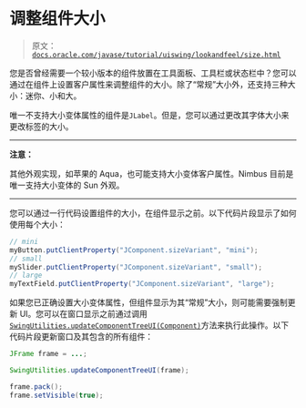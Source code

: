 # 调整组件大小

> 原文：[`docs.oracle.com/javase/tutorial/uiswing/lookandfeel/size.html`](https://docs.oracle.com/javase/tutorial/uiswing/lookandfeel/size.html)

您是否曾经需要一个较小版本的组件放置在工具面板、工具栏或状态栏中？您可以通过在组件上设置客户属性来调整组件的大小。除了“常规”大小外，还支持三种大小：迷你、小和大。

唯一不支持大小变体属性的组件是`JLabel`。但是，您可以通过更改其字体大小来更改标签的大小。

* * *

**注意：**

其他外观实现，如苹果的 Aqua，也可能支持大小变体客户属性。Nimbus 目前是唯一支持大小变体的 Sun 外观。

* * *

您可以通过一行代码设置组件的大小，在组件显示之前。以下代码片段显示了如何使用每个大小：

```java
// mini
myButton.putClientProperty("JComponent.sizeVariant", "mini");
// small
mySlider.putClientProperty("JComponent.sizeVariant", "small");
// large
myTextField.putClientProperty("JComponent.sizeVariant", "large");

```

如果您已正确设置大小变体属性，但组件显示为其“常规”大小，则可能需要强制更新 UI。您可以在窗口显示之前通过调用[`SwingUtilities.updateComponentTreeUI(Component)`](https://docs.oracle.com/javase/8/docs/api/javax/swing/SwingUtilities.html#updateComponentTreeUI-java.awt.Component-)方法来执行此操作。以下代码片段更新窗口及其包含的所有组件：

```java
JFrame frame = ...;

SwingUtilities.updateComponentTreeUI(frame);

frame.pack();
frame.setVisible(true);

```
